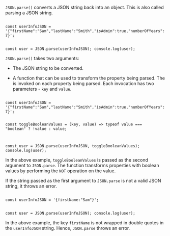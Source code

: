 `JSON.parse()` converts a
JSON string back into an object.
This is also called parsing a JSON string.

<codeblock language="javascript" type="lesson">
<code>
const userInfoJSON = '{"firstName":"Sam","lastName":"Smith","isAdmin":true,"numberOfYears":7}';

const user = JSON.parse(userInfoJSON);
console.log(user);
</code>
</codeblock>

`JSON.parse()` takes two arguments:

- The JSON string to be converted.

- A function that can be used to
  transform the property being parsed.
  The is invoked on each property
  being parsed.
  Each invocation has two parameters -
  `key` and `value`.

<codeblock language="javascript" type="lesson">
<code>
const userInfoJSON = '{"firstName":"Sam","lastName":"Smith","isAdmin":true,"numberOfYears":7}';

const toggleBooleanValues = (key, value) => typeof value === "boolean" ? !value : value;

const user = JSON.parse(userInfoJSON, toggleBooleanValues);
console.log(user);
</code>
</codeblock>

In the above example,
`toggleBooleanValues` is passed as
the second argument to `JSON.parse`.
The function transforms properties
with boolean values by performing
the `NOT` operation on the value.

If the string passed as
the first argument to `JSON.parse`
is not a valid JSON string,
it throws an error.

<codeblock language="javascript" type="lesson">
<code>
const userInfoJSON = '{firstName:"Sam"}';

const user = JSON.parse(userInfoJSON);
console.log(user);
</code>
</codeblock>

In the above example,
the key `firstName` is not
wrapped in double quotes
in the `userInfoJSON` string.
Hence, `JSON.parse` throws an error.
